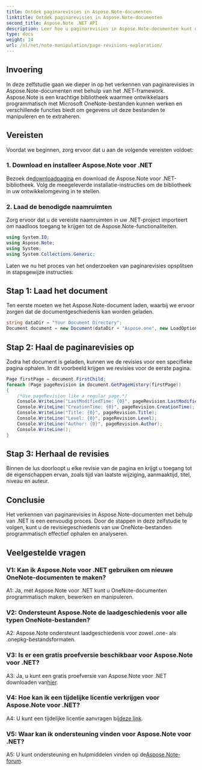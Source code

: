 ```yaml
---
title: Ontdek paginarevisies in Aspose.Note-documenten
linktitle: Ontdek paginarevisies in Aspose.Note-documenten
second_title: Aspose.Note .NET API
description: Leer hoe u paginarevisies in Aspose.Note-documenten kunt onderzoeken met behulp van het .NET-framework, met stapsgewijze begeleiding.
type: docs
weight: 14
url: /nl/net/note-manipulation/page-revisions-exploration/
---
```

## Invoering

In deze zelfstudie gaan we dieper in op het verkennen van paginarevisies in Aspose.Note-documenten met behulp van het .NET-framework. Aspose.Note is een krachtige bibliotheek waarmee ontwikkelaars programmatisch met Microsoft OneNote-bestanden kunnen werken en verschillende functies biedt om gegevens uit deze bestanden te manipuleren en te extraheren.

## Vereisten

Voordat we beginnen, zorg ervoor dat u aan de volgende vereisten voldoet:

### 1. Download en installeer Aspose.Note voor .NET

 Bezoek de[downloadpagina](https://releases.aspose.com/note/net/) en download de Aspose.Note voor .NET-bibliotheek. Volg de meegeleverde installatie-instructies om de bibliotheek in uw ontwikkelomgeving in te stellen.

### 2. Laad de benodigde naamruimten

Zorg ervoor dat u de vereiste naamruimten in uw .NET-project importeert om naadloos toegang te krijgen tot de Aspose.Note-functionaliteiten.

```csharp
using System.IO;
using Aspose.Note;
using System;
using System.Collections.Generic;
```

Laten we nu het proces van het onderzoeken van paginarevisies opsplitsen in stapsgewijze instructies:

## Stap 1: Laad het document

Ten eerste moeten we het Aspose.Note-document laden, waarbij we ervoor zorgen dat de documentgeschiedenis kan worden geladen.

```csharp
string dataDir = "Your Document Directory";
Document document = new Document(dataDir + "Aspose.one", new LoadOptions { LoadHistory = true });
```

## Stap 2: Haal de paginarevisies op

Zodra het document is geladen, kunnen we de revisies voor een specifieke pagina ophalen. In dit voorbeeld krijgen we revisies voor de eerste pagina.

```csharp
Page firstPage = document.FirstChild;
foreach (Page pageRevision in document.GetPageHistory(firstPage))
{
    /*Use pageRevision like a regular page.*/
    Console.WriteLine("LastModifiedTime: {0}", pageRevision.LastModifiedTime);
    Console.WriteLine("CreationTime: {0}", pageRevision.CreationTime);
    Console.WriteLine("Title: {0}", pageRevision.Title);
    Console.WriteLine("Level: {0}", pageRevision.Level);
    Console.WriteLine("Author: {0}", pageRevision.Author);
    Console.WriteLine();
}
```

## Stap 3: Herhaal de revisies

Binnen de lus doorloopt u elke revisie van de pagina en krijgt u toegang tot de eigenschappen ervan, zoals tijd van laatste wijziging, aanmaaktijd, titel, niveau en auteur.

## Conclusie

Het verkennen van paginarevisies in Aspose.Note-documenten met behulp van .NET is een eenvoudig proces. Door de stappen in deze zelfstudie te volgen, kunt u de revisiegeschiedenis van uw OneNote-bestanden programmatisch effectief ophalen en analyseren.

## Veelgestelde vragen

### V1: Kan ik Aspose.Note voor .NET gebruiken om nieuwe OneNote-documenten te maken?

A1: Ja, met Aspose.Note voor .NET kunt u OneNote-documenten programmatisch maken, bewerken en manipuleren.

### V2: Ondersteunt Aspose.Note de laadgeschiedenis voor alle typen OneNote-bestanden?

A2: Aspose.Note ondersteunt laadgeschiedenis voor zowel .one- als .onepkg-bestandsformaten.

### V3: Is er een gratis proefversie beschikbaar voor Aspose.Note voor .NET?

 A3: Ja, u kunt een gratis proefversie van Aspose.Note voor .NET downloaden van[hier](https://releases.aspose.com/).

### V4: Hoe kan ik een tijdelijke licentie verkrijgen voor Aspose.Note voor .NET?

 A4: U kunt een tijdelijke licentie aanvragen bij[deze link](https://purchase.aspose.com/temporary-license/).

### V5: Waar kan ik ondersteuning vinden voor Aspose.Note voor .NET?

 A5: U kunt ondersteuning en hulpmiddelen vinden op de[Aspose.Note-forum](https://forum.aspose.com/c/note/28).
